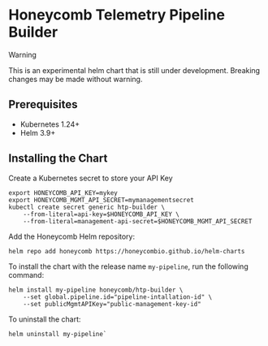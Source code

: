 # Honeycomb Telemetry Pipeline Builder

> [!WARNING]  
> This is an experimental helm chart that is still under development. Breaking changes may be made without warning.

## Prerequisites

- Kubernetes 1.24+
- Helm 3.9+

## Installing the Chart

Create a Kubernetes secret to store your API Key

```shell
export HONEYCOMB_API_KEY=mykey
export HONEYCOMB_MGMT_API_SECRET=mymanagementsecret
kubectl create secret generic htp-builder \
    --from-literal=api-key=$HONEYCOMB_API_KEY \
    --from-literal=management-api-secret=$HONEYCOMB_MGMT_API_SECRET
```

Add the Honeycomb Helm repository:

```shell
helm repo add honeycomb https://honeycombio.github.io/helm-charts
```

To install the chart with the release name `my-pipeline`, run the following command:

```shell
helm install my-pipeline honeycomb/htp-builder \
    --set global.pipeline.id="pipeline-intallation-id" \
    --set publicMgmtAPIKey="public-management-key-id"
```

To uninstall the chart:

```shell
helm uninstall my-pipeline`
```
